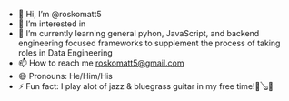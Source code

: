 - 👋 Hi, I’m @roskomatt5
- 👀 I’m interested in 
- 🌱 I’m currently learning general pyhon, JavaScript, and backend engineering focused frameworks to supplement the process of taking roles in Data Engineering
- 📫 How to reach me roskomatt5@gmail.com
- 😄 Pronouns: He/Him/His
- ⚡ Fun fact: I play alot of jazz & bluegrass guitar in my free time!🤠🪕🎸
<!---
roskomatt5/roskomatt5 is a ✨ special ✨ repository because its `README.md` (this file) appears on your GitHub profile.
You can click the Preview link to take a look at your changes.
--->
